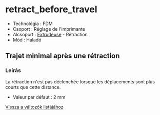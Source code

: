 # retract\_before\_travel

* Technológia : FDM
* Csoport : Réglage de l'imprimante
* Alcsoport : [Extrudeuse](../printer_settings/printer_settings.md#extrudeuse) - Rétraction
* Mód : Haladó

## Trajet minimal après une rétraction

### Leírás

La rétraction n'est pas déclenchée lorsque les déplacements sont plus courts que cette distance.

* Valeur par défaut : 2 mm

[Vissza a változók listájához](variable_list.md)


